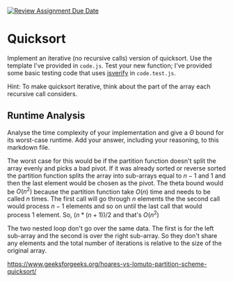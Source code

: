 [![Review Assignment Due Date](https://classroom.github.com/assets/deadline-readme-button-24ddc0f5d75046c5622901739e7c5dd533143b0c8e959d652212380cedb1ea36.svg)](https://classroom.github.com/a/ZLHpg3lN)
# Quicksort

Implement an iterative (no recursive calls) version of quicksort. Use the
template I've provided in `code.js`. Test your new function; I've provided some
basic testing code that uses [jsverify](https://jsverify.github.io/) in
`code.test.js`.

Hint: To make quicksort iterative, think about the part of the array each
recursive call considers.

## Runtime Analysis

Analyse the time complexity of your implementation and give a $\Theta$ bound for
its worst-case runtime. Add your answer, including your reasoning, to this
markdown file.

The worst case for this would be if the partition function doesn't split the array evenly and picks a bad pivot. If it was already sorted or reverse sorted the partition function splits the array into sub-arrays equal to $n-1$ and 1 and then the last element would
be chosen as the pivot. The theta bound would be $O(n^2)$ because the partition function take $O(n)$ time and needs to be called $n$ times. The first call will go through $n$ elements the the second call would process $n-1$ elements and so on until the last call that would process 1 element. So, $(n*(n+1))/2$ and that's $O(n^2)$

The two nested loop don't go over the same data. The first is for the left sub-array and the second is over the right sub-array. So they don't share any elements and the total number of iterations is relative to the size of the original array.



https://www.geeksforgeeks.org/hoares-vs-lomuto-partition-scheme-quicksort/
